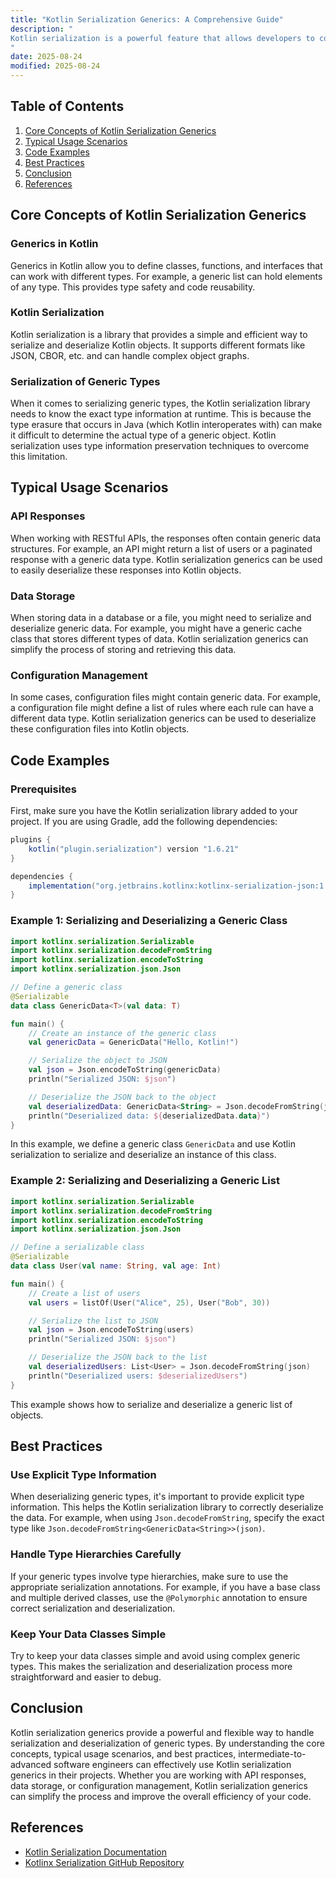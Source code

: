 ```yaml
---
title: "Kotlin Serialization Generics: A Comprehensive Guide"
description: "
Kotlin serialization is a powerful feature that allows developers to convert Kotlin objects into a format (like JSON, XML, etc.) that can be easily stored, transmitted, or shared, and vice versa. Generics, on the other hand, provide a way to create reusable code components that can work with different types. When combined, Kotlin serialization generics offer a flexible and efficient way to handle serialization of generic types. This blog post will explore the core concepts, typical usage scenarios, and best practices related to Kotlin serialization generics.
"
date: 2025-08-24
modified: 2025-08-24
---
```


## Table of Contents
1. [Core Concepts of Kotlin Serialization Generics](#core-concepts-of-kotlin-serialization-generics)
2. [Typical Usage Scenarios](#typical-usage-scenarios)
3. [Code Examples](#code-examples)
4. [Best Practices](#best-practices)
5. [Conclusion](#conclusion)
6. [References](#references)

## Core Concepts of Kotlin Serialization Generics
### Generics in Kotlin
Generics in Kotlin allow you to define classes, functions, and interfaces that can work with different types. For example, a generic list can hold elements of any type. This provides type safety and code reusability.

### Kotlin Serialization
Kotlin serialization is a library that provides a simple and efficient way to serialize and deserialize Kotlin objects. It supports different formats like JSON, CBOR, etc. and can handle complex object graphs.

### Serialization of Generic Types
When it comes to serializing generic types, the Kotlin serialization library needs to know the exact type information at runtime. This is because the type erasure that occurs in Java (which Kotlin interoperates with) can make it difficult to determine the actual type of a generic object. Kotlin serialization uses type information preservation techniques to overcome this limitation.

## Typical Usage Scenarios
### API Responses
When working with RESTful APIs, the responses often contain generic data structures. For example, an API might return a list of users or a paginated response with a generic data type. Kotlin serialization generics can be used to easily deserialize these responses into Kotlin objects.

### Data Storage
When storing data in a database or a file, you might need to serialize and deserialize generic data. For example, you might have a generic cache class that stores different types of data. Kotlin serialization generics can simplify the process of storing and retrieving this data.

### Configuration Management
In some cases, configuration files might contain generic data. For example, a configuration file might define a list of rules where each rule can have a different data type. Kotlin serialization generics can be used to deserialize these configuration files into Kotlin objects.

## Code Examples

### Prerequisites
First, make sure you have the Kotlin serialization library added to your project. If you are using Gradle, add the following dependencies:
```groovy
plugins {
    kotlin("plugin.serialization") version "1.6.21"
}

dependencies {
    implementation("org.jetbrains.kotlinx:kotlinx-serialization-json:1.4.1")
}
```

### Example 1: Serializing and Deserializing a Generic Class
```kotlin
import kotlinx.serialization.Serializable
import kotlinx.serialization.decodeFromString
import kotlinx.serialization.encodeToString
import kotlinx.serialization.json.Json

// Define a generic class
@Serializable
data class GenericData<T>(val data: T)

fun main() {
    // Create an instance of the generic class
    val genericData = GenericData("Hello, Kotlin!")

    // Serialize the object to JSON
    val json = Json.encodeToString(genericData)
    println("Serialized JSON: $json")

    // Deserialize the JSON back to the object
    val deserializedData: GenericData<String> = Json.decodeFromString(json)
    println("Deserialized data: ${deserializedData.data}")
}
```
In this example, we define a generic class `GenericData` and use Kotlin serialization to serialize and deserialize an instance of this class.

### Example 2: Serializing and Deserializing a Generic List
```kotlin
import kotlinx.serialization.Serializable
import kotlinx.serialization.decodeFromString
import kotlinx.serialization.encodeToString
import kotlinx.serialization.json.Json

// Define a serializable class
@Serializable
data class User(val name: String, val age: Int)

fun main() {
    // Create a list of users
    val users = listOf(User("Alice", 25), User("Bob", 30))

    // Serialize the list to JSON
    val json = Json.encodeToString(users)
    println("Serialized JSON: $json")

    // Deserialize the JSON back to the list
    val deserializedUsers: List<User> = Json.decodeFromString(json)
    println("Deserialized users: $deserializedUsers")
}
```
This example shows how to serialize and deserialize a generic list of objects.

## Best Practices
### Use Explicit Type Information
When deserializing generic types, it's important to provide explicit type information. This helps the Kotlin serialization library to correctly deserialize the data. For example, when using `Json.decodeFromString`, specify the exact type like `Json.decodeFromString<GenericData<String>>(json)`.

### Handle Type Hierarchies Carefully
If your generic types involve type hierarchies, make sure to use the appropriate serialization annotations. For example, if you have a base class and multiple derived classes, use the `@Polymorphic` annotation to ensure correct serialization and deserialization.

### Keep Your Data Classes Simple
Try to keep your data classes simple and avoid using complex generic types. This makes the serialization and deserialization process more straightforward and easier to debug.

## Conclusion
Kotlin serialization generics provide a powerful and flexible way to handle serialization and deserialization of generic types. By understanding the core concepts, typical usage scenarios, and best practices, intermediate-to-advanced software engineers can effectively use Kotlin serialization generics in their projects. Whether you are working with API responses, data storage, or configuration management, Kotlin serialization generics can simplify the process and improve the overall efficiency of your code.

## References
- [Kotlin Serialization Documentation](https://kotlinlang.org/docs/serialization.html)
- [Kotlinx Serialization GitHub Repository](https://github.com/Kotlin/kotlinx.serialization)